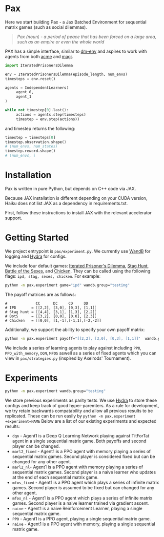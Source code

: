 # Pax
Here we start building Pax - a Jax Batched Environment for sequential matrix games (such as social dilemmas).

> *Pax (noun) - a period of peace that has been forced on a large area, such as an empire or even the whole world*

PAX has a simple interface, similar to [dm-env](https://github.com/deepmind/dm_env) and aspires to work with agents from both [acme](https://github.com/deepmind/acme) and [magi](https://github.com/ethanluoyc/magi).

```python
import IteratedPrisonersDilemma

env = IteratedPrisonersDilemma(episode_length, num_envs)
timesteps = env.reset()

agents = IndependentLearners(
     agent_0,
     agent_1
)

while not timestep[0].last():
     actions = agents.step(timesteps)
     timestep = env.step(actions))
```

and timestep returns the following:

```python
timestep = timesteps[0]
timestep.observation.shape()
# (num_envs, num_states)
timestep.reward.shape()
# (num_envs, )
```

# Installation
Pax is written in pure Python, but depends on C++ code via JAX.

Because JAX installation is different depending on your CUDA version, Haiku does not list JAX as a dependency in requirements.txt.

First, follow these instructions to install JAX with the relevant accelerator support.

# Getting Started
We project entrypoint is `pax/experiment.py`. We currently use [WandB](https://wandb.ai/) for logging and [Hydra](https://hydra.cc/docs) for configs.

We include four default games: [Iterated Prisoner's Dilemma](https://en.wikipedia.org/wiki/Prisoner%27s_dilemma), [Stag Hunt](https://en.wikipedia.org/wiki/Stag_hunt), [Battle of the Sexes](https://en.wikipedia.org/wiki/Battle_of_the_sexes_(game_theory)), and [Chicken](https://en.wikipedia.org/wiki/Chicken_(game)). They can be called using the following flags: ```ipd, stag, sexes, chicken```. For example: 

```bash 
python -m pax.experiment game="ipd" wandb.group="testing"
``` 

The payoff matrices are as follows: 
```     
#             CC      DC     CD     DD
# IPD       = [[2,2], [3,0], [0,3], [1,1]]
# Stag hunt = [[4,4], [3,1], [1,3], [2,2]]
# BotS      = [[3,2], [0,0], [0,0], [2,3]]
# Chicken   = [[0,0], [1,-1],[-1,1],[-2,-2]]
``` 

Additionally, we support the ability to specify your own payoff matrix: 

```bash 
python -m pax.experiment payoff="[[2,2], [3,0], [0,3], [1,1]]"  wandb.group="testing"
```

We include a series of learning agents to play against including `PPO`, `PPO_with_memory`, `DQN`, `MFOS` aswell as a series of fixed agents which you can view in `pax/strategies.py` (inspired by Axelrods' Tournament).

# Experiments
```bash 
python -m pax.experiment wandb.group="testing"
``` 

We store previous experiments as parity tests. We use [Hydra](https://hydra.cc/docs) to store these configs and keep track of good hyper-paremters. As a rule for development, we try retain backwards compatability and allow all previous results to be replicated. These can be run easily by `python -m pax.experiment +experiment=NAME` Below are a list of our existing experiments and expected results:

- `dqn` - Agent1 is a Deep Q Learning Network playing against TitForTat agent in a single sequential matrix game. Both payoffs and second player can be changed.
- `marl2_fixed` - Agent1 is a PPO agent with memory playing a series of sequential matrix games. Second player is considered fixed but can be changed for any other agent.
- `marl2_nl`- Agent1 is a PPO agent with memory playing a series of sequential matrix games. Second player is a naive learner who updates at the end of each sequential matrix game.
- `mfos_fixed` - Agent1 is a PPO agent which plays a series of infinite matrix games. Second player is assumed to be fixed but can changed for any other agent.
- `mfos_nl` - Agent1 is a PPO agent which plays a series of infinite matrix games. Second player is a naive learner trained via gradient ascent.
- `naive` - Agent1 is a naive Reinforcement Learner, playing a single sequential matrix game.
- `PPO` - Agent1 is a PPO agent, playing a single sequential matrix game.
- `naive` - Agent1 is a PPO agent with memory, playing a single sequential matrix game.


